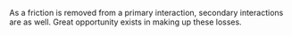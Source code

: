 As a friction is removed from a primary interaction, secondary interactions are as well. Great opportunity exists in making up these losses.
